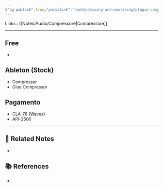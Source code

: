 ```yaml
---
{"dg-publish":true,"permalink":"/notes/mixing-and-mastering/plugin-compressore/","tags":["type/note"]}
---
```


Links:: [[Notes/Audio/Compressore\|Compressore]]

---

## Free

- 


## Ableton (Stock)

- Compressor
- Glue Compressor


## Pagamento

- CLA-76 (Waves)
- API-2500



---


## 🔗 Related Notes

- 

## 📚 References

- 